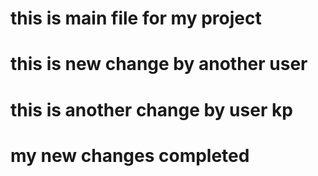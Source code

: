 # this is main file for my project

# this is new change by another user

# this is another change by user kp
# my new changes completed
